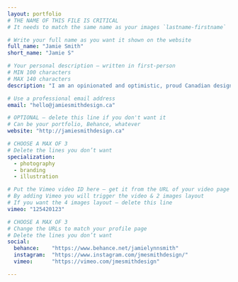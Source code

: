 ```yaml
---
layout: portfolio
# THE NAME OF THIS FILE IS CRITICAL
# It needs to match the same name as your images `lastname-firstname`

# Write your full name as you want it shown on the website
full_name: "Jamie Smith"
short_name: "Jamie S"

# Your personal description — written in first-person
# MIN 100 characters
# MAX 140 characters
description: "I am an opinionated and optimistic, proud Canadian designer. I love dogs, sports, sci-fi and summer. Rainy days are for movies and forts."

# Use a professional email address
email: "hello@jamiesmithdesign.ca"

# OPTIONAL — delete this line if you don't want it
# Can be your portfolio, Behance, whatever
website: "http://jamiesmithdesign.ca"

# CHOOSE A MAX OF 3
# Delete the lines you don’t want
specialization:
  - photography
  - branding
  - illustration

# Put the Vimeo video ID here — get it from the URL of your video page
# By adding Vimeo you will trigger the video & 2 images layout
# If you want the 4 images layout — delete this line
vimeo: "125420123"

# CHOOSE A MAX OF 3
# Change the URLs to match your profile page
# Delete the lines you don’t want
social:
  behance:    "https://www.behance.net/jamielynnsmith"
  instagram:  "https://www.instagram.com/jmesmithdesign/"
  vimeo:      "https://vimeo.com/jmesmithdesign"

---
```

